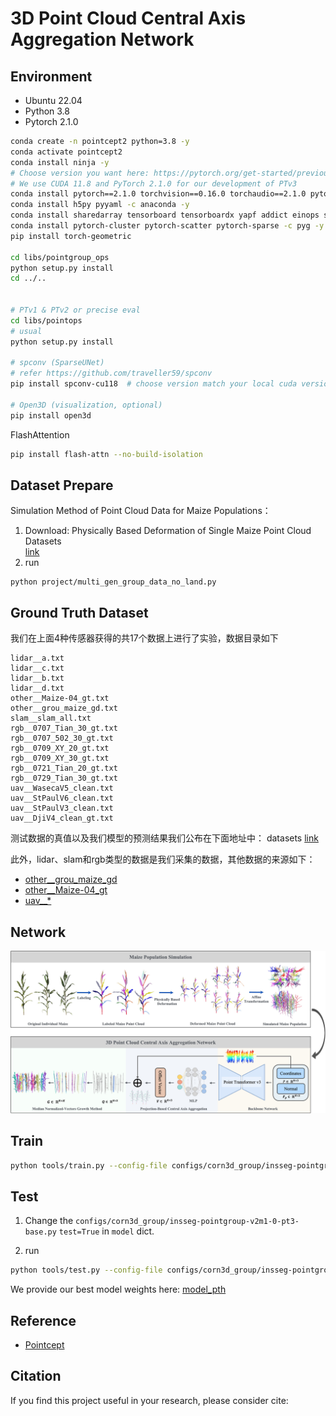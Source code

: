 # 3D Point Cloud Central Axis Aggregation Network

## Environment

- Ubuntu 22.04
- Python 3.8
- Pytorch 2.1.0


```bash
conda create -n pointcept2 python=3.8 -y
conda activate pointcept2
conda install ninja -y
# Choose version you want here: https://pytorch.org/get-started/previous-versions/
# We use CUDA 11.8 and PyTorch 2.1.0 for our development of PTv3
conda install pytorch==2.1.0 torchvision==0.16.0 torchaudio==2.1.0 pytorch-cuda=11.8 -c pytorch -c nvidia
conda install h5py pyyaml -c anaconda -y
conda install sharedarray tensorboard tensorboardx yapf addict einops scipy plyfile termcolor timm -c conda-forge -y
conda install pytorch-cluster pytorch-scatter pytorch-sparse -c pyg -y
pip install torch-geometric

cd libs/pointgroup_ops
python setup.py install
cd ../..


# PTv1 & PTv2 or precise eval
cd libs/pointops
# usual
python setup.py install

# spconv (SparseUNet)
# refer https://github.com/traveller59/spconv
pip install spconv-cu118  # choose version match your local cuda version

# Open3D (visualization, optional)
pip install open3d
```

FlashAttention

```bash
pip install flash-attn --no-build-isolation
```

## Dataset Prepare

Simulation Method of Point Cloud Data for Maize Populations：

1. Download: Physically Based Deformation of Single Maize Point Cloud Datasets \
    [link](https://www.kaggle.com/datasets/yangxin6/simulatio-maize-point-cloud-datasets)
2. run
```
python project/multi_gen_group_data_no_land.py
```


## Ground Truth Dataset
我们在上面4种传感器获得的共17个数据上进行了实验，数据目录如下
```
lidar__a.txt
lidar__c.txt
lidar__b.txt
lidar__d.txt
other__Maize-04_gt.txt
other__grou_maize_gd.txt
slam__slam_all.txt
rgb__0707_Tian_30_gt.txt
rgb__0707_502_30_gt.txt
rgb__0709_XY_20_gt.txt
rgb__0709_XY_30_gt.txt
rgb__0721_Tian_20_gt.txt
rgb__0729_Tian_30_gt.txt
uav__WasecaV5_clean.txt
uav__StPaulV6_clean.txt
uav__StPaulV3_clean.txt
uav__DjiV4_clean_gt.txt
```
测试数据的真值以及我们模型的预测结果我们公布在下面地址中：
datasets [link](https://www.kaggle.com/datasets/yangxin6/test-point-cloud-datasets-of-mazie-population)


此外，lidar、slam和rgb类型的数据是我们采集的数据，其他数据的来源如下：
- [other__grou_maize_gd]()
- [other__Maize-04_gt]()
- [uav__*]()

## Network

![3D-Point-Cloud-Central-Axis-Aggregation-Network.jpg](imgs%2F3D-Point-Cloud-Central-Axis-Aggregation-Network.jpg)

## Train

```bash
python tools/train.py --config-file configs/corn3d_group/insseg-pointgroup-v2m1-0-pt3-base_no_land.py
```

## Test
1. Change the `configs/corn3d_group/insseg-pointgroup-v2m1-0-pt3-base.py` `test=True` in `model` dict.

2. run
```bash
python tools/test.py --config-file configs/corn3d_group/insseg-pointgroup-v2m1-0-pt3-base.py  --options save_path="{weight_path}"  weight="{weight_path}/model_best.pth"
```
We provide our best model weights here: [model_pth](https://www.kaggle.com/datasets/yangxin6/3d-point-cloud-central-axis-aggregation-network)



## Reference
- [Pointcept](https://github.com/Pointcept/Pointcept)

## Citation

If you find this project useful in your research, please consider cite:

